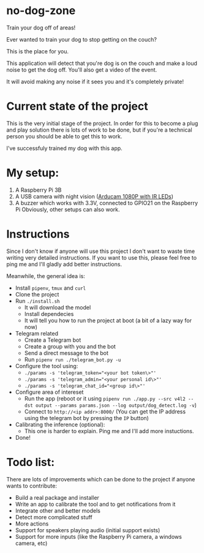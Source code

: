 # no-dog-zone
Train your dog off of areas!

Ever wanted to train your dog to stop getting on the couch?

This is the place for you.

This application will detect that you're dog is on the couch and make a loud noise to get the dog off. You'll also get a video of the event.

It will avoid making any noise if it sees you and it's completely private!

# Current state of the project
This is the very initial stage of the project. In order for this to become a plug and play solution there is lots of work to be done, but if you're a technical person you should be able to get this to work.

I've successfuly trained my dog with this app.

# My setup:
1. A Raspberry Pi 3B
2. A USB camera with night vision ([Arducam 1080P with IR LEDs](https://www.amazon.com/gp/product/B0829HZ3Q7/ref=ppx_yo_dt_b_asin_title_o00_s00?ie=UTF8&psc=1))
3. A buzzer which works with 3.3V, connected to GPIO21 on the Raspberry Pi
Obviously, other setups can also work.

# Instructions
Since I don't know if anyone will use this project I don't want to waste time writing very detailed instructions. If you want to use this, please feel free to ping me and I'll gladly add better instructions.

Meanwhile, the general idea is:
- Install `pipenv`, `tmux` and `curl`
- Clone the project
- Run `./install.sh`
  - It will download the model
  - Install dependecies
  - It will tell you how to run the project at boot (a bit of a lazy way for now)
- Telegram related
   - Create a Telegram bot
   - Create a group with you and the bot
   - Send a direct message to the bot
   - Run `pipenv run ./telegram_bot.py -u`
- Configure the tool using:
  - `./params -s 'telegram_token="<your bot token\>"'`
  - `./params -s 'telegram_admin="<your personal id\>"'`
  - `./params -s 'telegram_chat_id="<group id\>"'`
- Configure area of intereset
  - Run the app (reboot or it using `pipenv run ./app.py --src v4l2 --dst output --params params.json --log output/dog_detect.log -v`)
  - Connect to `http://<ip addr>:8000/`
    (You can get the IP address using the telegram bot by pressing the `IP` button)
- Calibrating the inference (optional):
  - This one is harder to explain. Ping me and I'll add more instuctions. 
- Done!

# Todo list:
There are lots of improvements which can be done to the project if anyone wants to contribute:
- Build a real package and installer
- Write an app to calibrate the tool and to get notifications from it
- Integrate other and better models
- Detect more complicated stuff
- More actions
- Support for speakers playing audio (initial support exists)
- Support for more inputs (like the Raspberry Pi camera, a windows camera, etc)
